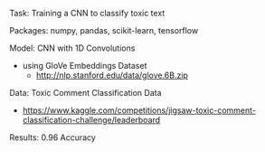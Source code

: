Task: Training a CNN to classify toxic text

Packages: numpy, pandas, scikit-learn, tensorflow

Model: CNN with 1D Convolutions
 - using GloVe Embeddings Dataset
     - http://nlp.stanford.edu/data/glove.6B.zip
       
Data: Toxic Comment Classification Data
- https://www.kaggle.com/competitions/jigsaw-toxic-comment-classification-challenge/leaderboard
  
Results: 0.96 Accuracy
